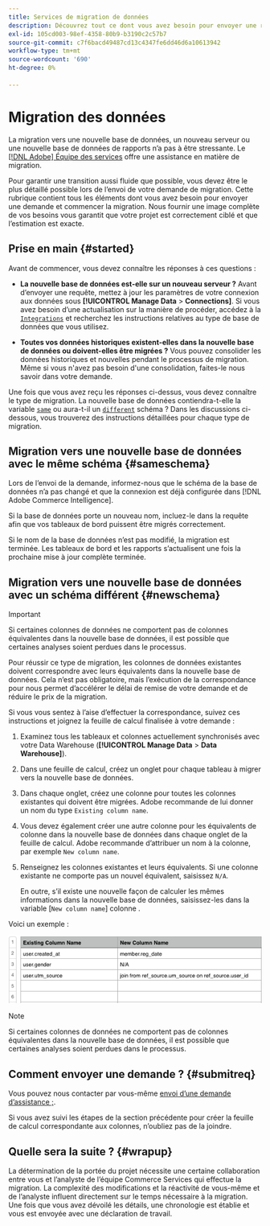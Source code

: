 ```yaml
---
title: Services de migration de données
description: Découvrez tout ce dont vous avez besoin pour envoyer une requête et commencer la migration.
exl-id: 105cd003-98ef-4358-80b9-b3190c2c57b7
source-git-commit: c7f6bacd49487cd13c4347fe6dd46d6a10613942
workflow-type: tm+mt
source-wordcount: '690'
ht-degree: 0%

---
```


# Migration des données

La migration vers une nouvelle base de données, un nouveau serveur ou une nouvelle base de données de rapports n’a pas à être stressante. Le [[!DNL Adobe] Équipe des services](https://experienceleague.adobe.com/docs/commerce-knowledge-base/kb/troubleshooting/miscellaneous/mbi-service-policies.html) offre une assistance en matière de migration.

Pour garantir une transition aussi fluide que possible, vous devez être le plus détaillé possible lors de l’envoi de votre demande de migration. Cette rubrique contient tous les éléments dont vous avez besoin pour envoyer une demande et commencer la migration. Nous fournir une image complète de vos besoins vous garantit que votre projet est correctement ciblé et que l’estimation est exacte.

## Prise en main {#started}

Avant de commencer, vous devez connaître les réponses à ces questions :

* **La nouvelle base de données est-elle sur un nouveau serveur ?** Avant d’envoyer une requête, mettez à jour les paramètres de votre connexion aux données sous **[!UICONTROL Manage Data** > **Connections]**. Si vous avez besoin d’une actualisation sur la manière de procéder, accédez à la [`Integrations`](../integrations/integrations.md) et recherchez les instructions relatives au type de base de données que vous utilisez.

* **Toutes vos données historiques existent-elles dans la nouvelle base de données ou doivent-elles être migrées ?** Vous pouvez consolider les données historiques et nouvelles pendant le processus de migration. Même si vous n&#39;avez pas besoin d&#39;une consolidation, faites-le nous savoir dans votre demande.

Une fois que vous avez reçu les réponses ci-dessus, vous devez connaître le type de migration. La nouvelle base de données contiendra-t-elle la variable [`same`](#sameschema) ou aura-t-il un [`different`](#newschema) schéma ? Dans les discussions ci-dessous, vous trouverez des instructions détaillées pour chaque type de migration.

## Migration vers une nouvelle base de données avec le même schéma {#sameschema}

Lors de l’envoi de la demande, informez-nous que le schéma de la base de données n’a pas changé et que la connexion est déjà configurée dans [!DNL Adobe Commerce Intelligence].

Si la base de données porte un nouveau nom, incluez-le dans la requête afin que vos tableaux de bord puissent être migrés correctement.

Si le nom de la base de données n’est pas modifié, la migration est terminée. Les tableaux de bord et les rapports s’actualisent une fois la prochaine mise à jour complète terminée.

## Migration vers une nouvelle base de données avec un schéma différent {#newschema}

>[!IMPORTANT]
>
>Si certaines colonnes de données ne comportent pas de colonnes équivalentes dans la nouvelle base de données, il est possible que certaines analyses soient perdues dans le processus.

Pour réussir ce type de migration, les colonnes de données existantes doivent correspondre avec leurs équivalents dans la nouvelle base de données. Cela n’est pas obligatoire, mais l’exécution de la correspondance pour nous permet d’accélérer le délai de remise de votre demande et de réduire le prix de la migration.

Si vous vous sentez à l’aise d’effectuer la correspondance, suivez ces instructions et joignez la feuille de calcul finalisée à votre demande :

1. Examinez tous les tableaux et colonnes actuellement synchronisés avec votre Data Warehouse (**[!UICONTROL Manage Data** > **Data Warehouse]**).

1. Dans une feuille de calcul, créez un onglet pour chaque tableau à migrer vers la nouvelle base de données.

1. Dans chaque onglet, créez une colonne pour toutes les colonnes existantes qui doivent être migrées. Adobe recommande de lui donner un nom du type `Existing column name`.

1. Vous devez également créer une autre colonne pour les équivalents de colonne dans la nouvelle base de données dans chaque onglet de la feuille de calcul. Adobe recommande d’attribuer un nom à la colonne, par exemple `New column name`.

1. Renseignez les colonnes existantes et leurs équivalents. Si une colonne existante ne comporte pas un nouvel équivalent, saisissez `N/A`.

   En outre, s’il existe une nouvelle façon de calculer les mêmes informations dans la nouvelle base de données, saisissez-les dans la variable [`New column name`] colonne .

Voici un exemple :

![](../../../assets/Migration_Spreadsheet.png)

>[!NOTE]
>
>Si certaines colonnes de données ne comportent pas de colonnes équivalentes dans la nouvelle base de données, il est possible que certaines analyses soient perdues dans le processus.

## Comment envoyer une demande ? {#submitreq}

Vous pouvez nous contacter par vous-même [envoi d’une demande d’assistance ;](https://experienceleague.adobe.com/docs/commerce-knowledge-base/kb/troubleshooting/miscellaneous/mbi-service-policies.html).

Si vous avez suivi les étapes de la section précédente pour créer la feuille de calcul correspondante aux colonnes, n’oubliez pas de la joindre.

## Quelle sera la suite ? {#wrapup}

La détermination de la portée du projet nécessite une certaine collaboration entre vous et l’analyste de l’équipe Commerce Services qui effectue la migration. La complexité des modifications et la réactivité de vous-même et de l’analyste influent directement sur le temps nécessaire à la migration. Une fois que vous avez dévoilé les détails, une chronologie est établie et vous est envoyée avec une déclaration de travail.
